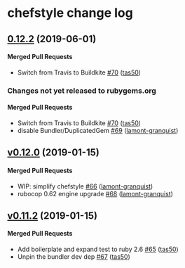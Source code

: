 # chefstyle change log

<!-- latest_release 0.12.2 -->
## [0.12.2](https://github.com/chef/chefstyle/tree/0.12.2) (2019-06-01)

#### Merged Pull Requests
- Switch from Travis to Buildkite [#70](https://github.com/chef/chefstyle/pull/70) ([tas50](https://github.com/tas50))
<!-- latest_release -->

<!-- release_rollup since=0.12.0 -->
### Changes not yet released to rubygems.org

#### Merged Pull Requests
- Switch from Travis to Buildkite [#70](https://github.com/chef/chefstyle/pull/70) ([tas50](https://github.com/tas50)) <!-- 0.12.2 -->
- disable Bundler/DuplicatedGem [#69](https://github.com/chef/chefstyle/pull/69) ([lamont-granquist](https://github.com/lamont-granquist)) <!-- 0.12.1 -->
<!-- release_rollup -->

<!-- latest_stable_release -->
## [v0.12.0](https://github.com/chef/chefstyle/tree/v0.12.0) (2019-01-15)

#### Merged Pull Requests
- WIP: simplify chefstyle [#66](https://github.com/chef/chefstyle/pull/66) ([lamont-granquist](https://github.com/lamont-granquist))
- rubocop 0.62 engine upgrade [#68](https://github.com/chef/chefstyle/pull/68) ([lamont-granquist](https://github.com/lamont-granquist))
<!-- latest_stable_release -->

## [v0.11.2](https://github.com/chef/chefstyle/tree/v0.11.2) (2019-01-15)

#### Merged Pull Requests
- Add boilerplate and expand test to ruby 2.6 [#65](https://github.com/chef/chefstyle/pull/65) ([tas50](https://github.com/tas50))
- Unpin the bundler dev dep [#67](https://github.com/chef/chefstyle/pull/67) ([tas50](https://github.com/tas50))